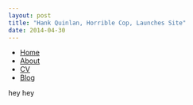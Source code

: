 ```yaml
---
layout: post
title: "Hank Quinlan, Horrible Cop, Launches Site"
date: 2014-04-30
---
```

<nav>
<ul>
<li><a href="/">Home</a></li>
<li><a href="/about">About</a></li>
<li><a href="/cv">CV</a></li>
<li><a href="/blog">Blog</a></li>
</ul>
    </nav>
hey hey
